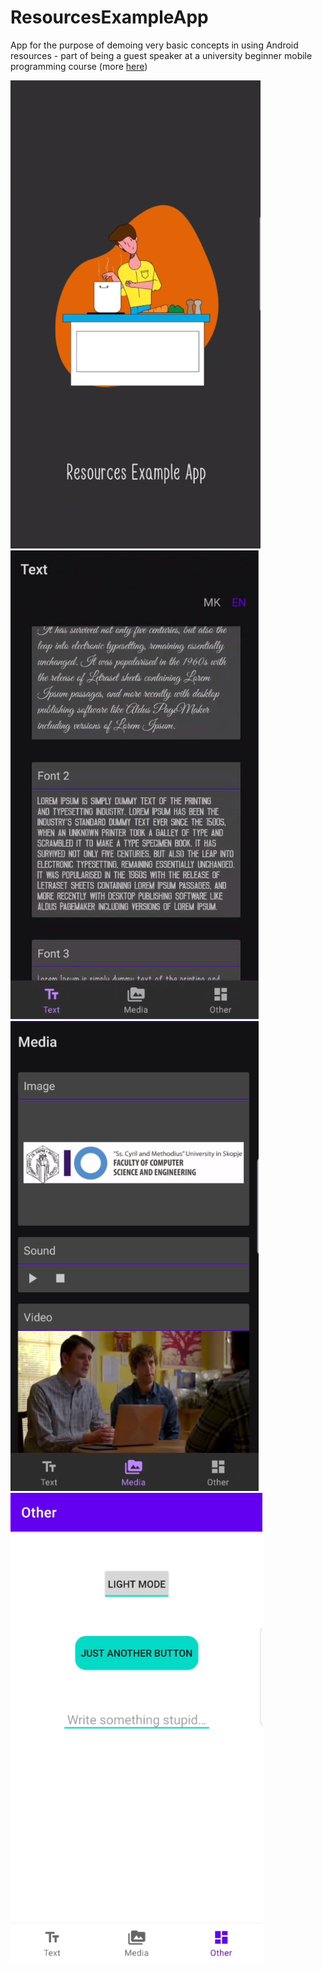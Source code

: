 # ResourcesExampleApp
App for the purpose of demoing very basic concepts in using Android resources - part of being a guest speaker at a university beginner mobile programming course (more [here](https://bit.ly/2IDEDo0))

![first](/graphics/1.png)
![second](/graphics/2.png)
![third](/graphics/3.png)
![forth](/graphics/4.png)